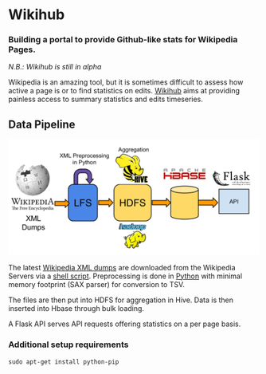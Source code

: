 Wikihub
=======


### Building a portal to provide Github-like stats for Wikipedia Pages.

*N.B.: Wikihub is still in alpha*

Wikipedia is an amazing tool, but it is sometimes difficult to assess how active a page is or to find statistics on edits. [Wikihub](http://wikihub.info/) aims at providing painless access to summary statistics and edits timeseries.

## Data Pipeline
![The Wikihub Pipeline](images/pipeline2.png "Jaunt Pipeline")

The latest [Wikipedia XML dumps](http://dumps.wikimedia.org/enwiki/latest/) are downloaded from the Wikipedia Servers via a [shell script](data_scripts/download_wiki_dumps.sh). Preprocessing is done in [Python](data_scripts/xml2tsvgzip.py) with minimal memory footprint (SAX parser) for conversion to TSV.

The files are then put into HDFS for aggregation in Hive. Data is then inserted into Hbase through bulk loading.

A Flask API serves API requests offering statistics on a per page basis.


### Additional setup requirements

```Shell
sudo apt-get install python-pip
``` 